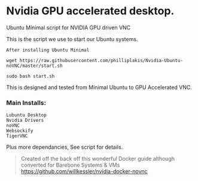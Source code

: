# Nvidia GPU accelerated desktop.
Ubuntu Minimal script for NVIDIA GPU driven VNC

This is the script we use to start our Ubuntu systems.

    After installing Ubuntu Minimal
    
    wget https://raw.githubusercontent.com/philliplakis/Nvidia-Ubuntu-noVNC/master/start.sh
    
    sudo bash start.sh

This is designed and tested from Minimal Ubuntu to GPU Accelerated VNC.

   ### Main Installs:
    Lubuntu Desktop
    Nvidia Drivers
    noVNC
    Websockify
    TigerVNC

Plus more dependancies, See script for details.

> Created off the back off this wonderful Docker guide although converted for Barebone Systems & VMs
> https://github.com/willkessler/nvidia-docker-novnc 
